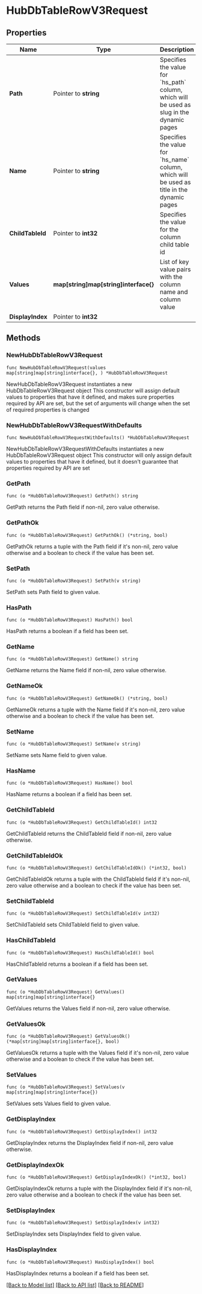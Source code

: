 # HubDbTableRowV3Request

## Properties

Name | Type | Description | Notes
------------ | ------------- | ------------- | -------------
**Path** | Pointer to **string** | Specifies the value for &#x60;hs_path&#x60; column, which will be used as slug in the dynamic pages | [optional] 
**Name** | Pointer to **string** | Specifies the value for &#x60;hs_name&#x60; column, which will be used as title in the dynamic pages | [optional] 
**ChildTableId** | Pointer to **int32** | Specifies the value for the column child table id | [optional] 
**Values** | **map[string]map[string]interface{}** | List of key value pairs with the column name and column value | 
**DisplayIndex** | Pointer to **int32** |  | [optional] 

## Methods

### NewHubDbTableRowV3Request

`func NewHubDbTableRowV3Request(values map[string]map[string]interface{}, ) *HubDbTableRowV3Request`

NewHubDbTableRowV3Request instantiates a new HubDbTableRowV3Request object
This constructor will assign default values to properties that have it defined,
and makes sure properties required by API are set, but the set of arguments
will change when the set of required properties is changed

### NewHubDbTableRowV3RequestWithDefaults

`func NewHubDbTableRowV3RequestWithDefaults() *HubDbTableRowV3Request`

NewHubDbTableRowV3RequestWithDefaults instantiates a new HubDbTableRowV3Request object
This constructor will only assign default values to properties that have it defined,
but it doesn't guarantee that properties required by API are set

### GetPath

`func (o *HubDbTableRowV3Request) GetPath() string`

GetPath returns the Path field if non-nil, zero value otherwise.

### GetPathOk

`func (o *HubDbTableRowV3Request) GetPathOk() (*string, bool)`

GetPathOk returns a tuple with the Path field if it's non-nil, zero value otherwise
and a boolean to check if the value has been set.

### SetPath

`func (o *HubDbTableRowV3Request) SetPath(v string)`

SetPath sets Path field to given value.

### HasPath

`func (o *HubDbTableRowV3Request) HasPath() bool`

HasPath returns a boolean if a field has been set.

### GetName

`func (o *HubDbTableRowV3Request) GetName() string`

GetName returns the Name field if non-nil, zero value otherwise.

### GetNameOk

`func (o *HubDbTableRowV3Request) GetNameOk() (*string, bool)`

GetNameOk returns a tuple with the Name field if it's non-nil, zero value otherwise
and a boolean to check if the value has been set.

### SetName

`func (o *HubDbTableRowV3Request) SetName(v string)`

SetName sets Name field to given value.

### HasName

`func (o *HubDbTableRowV3Request) HasName() bool`

HasName returns a boolean if a field has been set.

### GetChildTableId

`func (o *HubDbTableRowV3Request) GetChildTableId() int32`

GetChildTableId returns the ChildTableId field if non-nil, zero value otherwise.

### GetChildTableIdOk

`func (o *HubDbTableRowV3Request) GetChildTableIdOk() (*int32, bool)`

GetChildTableIdOk returns a tuple with the ChildTableId field if it's non-nil, zero value otherwise
and a boolean to check if the value has been set.

### SetChildTableId

`func (o *HubDbTableRowV3Request) SetChildTableId(v int32)`

SetChildTableId sets ChildTableId field to given value.

### HasChildTableId

`func (o *HubDbTableRowV3Request) HasChildTableId() bool`

HasChildTableId returns a boolean if a field has been set.

### GetValues

`func (o *HubDbTableRowV3Request) GetValues() map[string]map[string]interface{}`

GetValues returns the Values field if non-nil, zero value otherwise.

### GetValuesOk

`func (o *HubDbTableRowV3Request) GetValuesOk() (*map[string]map[string]interface{}, bool)`

GetValuesOk returns a tuple with the Values field if it's non-nil, zero value otherwise
and a boolean to check if the value has been set.

### SetValues

`func (o *HubDbTableRowV3Request) SetValues(v map[string]map[string]interface{})`

SetValues sets Values field to given value.


### GetDisplayIndex

`func (o *HubDbTableRowV3Request) GetDisplayIndex() int32`

GetDisplayIndex returns the DisplayIndex field if non-nil, zero value otherwise.

### GetDisplayIndexOk

`func (o *HubDbTableRowV3Request) GetDisplayIndexOk() (*int32, bool)`

GetDisplayIndexOk returns a tuple with the DisplayIndex field if it's non-nil, zero value otherwise
and a boolean to check if the value has been set.

### SetDisplayIndex

`func (o *HubDbTableRowV3Request) SetDisplayIndex(v int32)`

SetDisplayIndex sets DisplayIndex field to given value.

### HasDisplayIndex

`func (o *HubDbTableRowV3Request) HasDisplayIndex() bool`

HasDisplayIndex returns a boolean if a field has been set.


[[Back to Model list]](../README.md#documentation-for-models) [[Back to API list]](../README.md#documentation-for-api-endpoints) [[Back to README]](../README.md)


